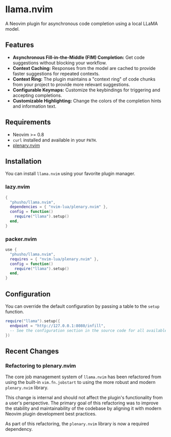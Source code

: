 # llama.nvim

A Neovim plugin for asynchronous code completion using a local LLaMA model.

## Features

*   **Asynchronous Fill-in-the-Middle (FIM) Completion:** Get code suggestions without blocking your workflow.
*   **Context Caching:** Responses from the model are cached to provide faster suggestions for repeated contexts.
*   **Context Ring:** The plugin maintains a "context ring" of code chunks from your project to provide more relevant suggestions.
*   **Configurable Keymaps:** Customize the keybindings for triggering and accepting completions.
*   **Customizable Highlighting:** Change the colors of the completion hints and information text.

## Requirements

*   Neovim >= 0.8
*   `curl` installed and available in your `PATH`.
*   [plenary.nvim](https://github.com/nvim-lua/plenary.nvim)

## Installation

You can install `llama.nvim` using your favorite plugin manager.

### lazy.nvim

```lua
{
  "phusho/llama.nvim",
  dependencies = { "nvim-lua/plenary.nvim" },
  config = function()
    require("llama").setup()
  end,
}
```

### packer.nvim

```lua
use {
  "phusho/llama.nvim",
  requires = { "nvim-lua/plenary.nvim" },
  config = function()
    require("llama").setup()
  end,
}
```

## Configuration

You can override the default configuration by passing a table to the `setup` function.

```lua
require("llama").setup({
  endpoint = "http://127.0.0.1:8080/infill",
  -- See the configuration section in the source code for all available options.
})
```

## Recent Changes

### Refactoring to plenary.nvim

The core job management system of `llama.nvim` has been refactored from using the built-in `vim.fn.jobstart` to using the more robust and modern `plenary.nvim` library.

This change is internal and should not affect the plugin's functionality from a user's perspective. The primary goal of this refactoring was to improve the stability and maintainability of the codebase by aligning it with modern Neovim plugin development best practices.

As part of this refactoring, the `plenary.nvim` library is now a required dependency.
